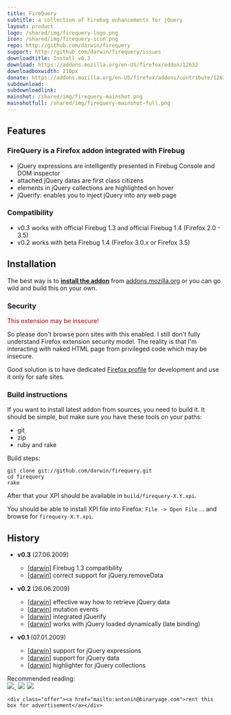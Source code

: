 ```yaml
---
title: FireQuery
subtitle: a collection of Firebug enhancements for jQuery
layout: product
logo: /shared/img/firequery-logo.png
icon: /shared/img/firequery-icon.png
repo: http://github.com/darwin/firequery
support: http://github.com/darwin/firequery/issues
downloadtitle: Install v0.3
download: https://addons.mozilla.org/en-US/firefox/addon/12632
downloadboxwidth: 210px
donate: https://addons.mozilla.org/en-US/firefox/addons/contribute/12632?source=addon-detail
subdownload: 
subdownloadlink:
mainshot: /shared/img/firequery-mainshot.png
mainshotfull: /shared/img/firequery-mainshot-full.png
---
```

## Features

### FireQuery is a Firefox addon integrated with Firebug

* jQuery expressions are intelligently presented in Firebug Console and DOM inspector
* attached jQuery datas are first class citizens
* elements in jQuery collections are highlighted on hover
* jQuerify: enables you to inject jQuery into any web page


### Compatibility

* v0.3 works with official Firebug 1.3 and official Firebug 1.4 (Firefox 2.0 - 3.5)
* v0.2 works with beta Firebug 1.4 (Firefox 3.0.x or Firefox 3.5)

## Installation

The best way is to **[install the addon][download]** from [addons.mozilla.org](http://addons.mozilla.org) or you can go wild and build this on your own.

### Security

<span style="color: #a00">This extension may be insecure!</span>

So please don't browse porn sites with this enabled. I still don't fully understand Firefox extension security model. The reality is that I'm interacting with naked HTML page from privileged code which may be insecure. 

Good solution is to have dedicated [Firefox profile](http://support.mozilla.com/en-US/kb/Profiles) for development and use it only for safe sites.


### Build instructions

If you want to install latest addon from sources, you need to build it. 
It should be simple, but make sure you have these tools on your paths:

* git
* zip
* ruby and rake

Build steps:

    git clone git://github.com/darwin/firequery.git
    cd firequery
    rake
  
After that your XPI should be available in ``build/firequery-X.Y.xpi``.

You should be able to install XPI file into Firefox: ``File -> Open File`` ... and browse for ``firequery-X.Y.xpi``.

## History

* **v0.3** (27.06.2009)
  * [[darwin][darwin]] Firebug 1.3 compatibility
  * [[darwin][darwin]] correct support for jQuery.removeData

* **v0.2** (26.06.2009)
  * [[darwin][darwin]] effective way how to retrieve jQuery data
  * [[darwin][darwin]] mutation events
  * [[darwin][darwin]] integrated jQuerify
  * [[darwin][darwin]] works with jQuery loaded dynamically (late binding)

* **v0.1** (07.01.2009)
  * [[darwin][darwin]] support for jQuery expressions
  * [[darwin][darwin]] support for jQuery data
  * [[darwin][darwin]] highlighter for jQuery collections 


[darwin]: http://github.com/darwin
[download]: https://addons.mozilla.org/en-US/firefox/addon/12632
[firebug]: https://addons.mozilla.org/en-US/firefox/addon/1843
[testsource]: http://github.com/darwin/firequery/tree/master/test/index.html

<div class="advertisement">
	<div class="plug">Recommended reading:</div>
	<a href="http://www.amazon.com/gp/product/1933988355?ie=UTF8&tag=firequery-20&linkCode=as2&camp=1789&creative=9325&creativeASIN=1933988355">
		<img border="0" src="/shared/img/amazon/51REisyoeoL._SL110_.jpg">
	</a>
	<img src="http://www.assoc-amazon.com/e/ir?t=firequery-20&l=as2&o=1&a=1933988355" width="1" height="1" border="0" alt="" style="border:none !important; margin:0px !important;" />
	<a href="http://www.amazon.com/gp/product/1847196705?ie=UTF8&tag=firequery-20&linkCode=as2&camp=1789&creative=9325&creativeASIN=1847196705"><img border="0" src="/shared/img/amazon/516jRKk0ykL._SL110_.jpg"></a><img src="http://www.assoc-amazon.com/e/ir?t=firequery-20&l=as2&o=1&a=1847196705" width="1" height="1" border="0" alt="" style="border:none !important; margin:0px !important;" />
	<a href="http://www.amazon.com/gp/product/0596101996?ie=UTF8&tag=firequery-20&linkCode=as2&camp=1789&creative=9325&creativeASIN=0596101996"><img border="0" src="/shared/img/amazon/41IVmVYhRNL._SL110_.jpg"></a><img src="http://www.assoc-amazon.com/e/ir?t=firequery-20&l=as2&o=1&a=0596101996" width="1" height="1" border="0" alt="" style="border:none !important; margin:0px !important;" />
	
	<div class="offer"><a href="mailto:antonin@binaryage.com">rent this box for advertisement</a></div>
</div>
<script type="text/javascript" src="http://www.assoc-amazon.com/s/link-enhancer?tag=firequery-20&o=1">
</script>
